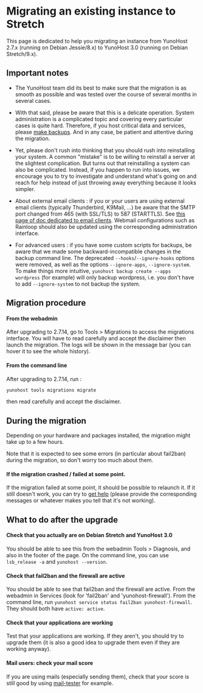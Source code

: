 # Migrating an existing instance to Stretch

This page is dedicated to help you migrating an instance from YunoHost 2.7.x (running on Debian Jessie/8.x) to YunoHost 3.0 (running on Debian Stretch/9.x).

## Important notes

- The YunoHost team did its best to make sure that the migration is as smooth as possible and was tested over the course of several months in several cases.

- With that said, please be aware that this is a delicate operation. System administration is a complicated topic and covering every particular cases is quite hard. Therefore, if you host critical data and services, please [make backups](/backup). And in any case, be patient and attentive during the migration.

- Yet, please don't rush into thinking that you should rush into reinstalling your system. A common "mistake" is to be willing to reinstall a server at the slightest complication. But turns out that reinstalling a system can also be complicated. Instead, if you happen to run into issues, we encourage you to try to investigate and understand what's going on and reach for help instead of just throwing away everything because it looks simpler.

- About external email clients : if you or your users are using external email clients (typically Thunderbird, K9Mail, ...) be aware that the SMTP port changed from 465 (with SSL/TLS) to 587 (STARTTLS). See [this page of doc dedicated to email clients](/email_configure_client). Webmail configurations such as Rainloop should also be updated using the corresponding administration interface.

- For advanced users : if you have some custom scripts for backups, be aware that we made some backward-incompatible changes in the backup command line. The deprecated `--hooks`/`--ignore-hooks` options were removed, as well as the options `--ignore-apps`, `--ignore-system`. To make things more intuitive, `yunohost backup create --apps wordpress` (for example) will only backup wordpress, i.e. you don't have to add `--ignore-system` to not backup the system.

## Migration procedure

#### From the webadmin

After upgrading to 2.7.14, go to Tools > Migrations to access the migrations interface. You will have to read carefully and accept the disclaimer then launch the migration. The logs will be shown in the message bar (you can hover it to see the whole history).

#### From the command line

After upgrading to 2.7.14, run : 

```bash
yunohost tools migrations migrate
```

then read carefully and accept the disclaimer.

## During the migration

Depending on your hardware and packages installed, the migration might take up to a few hours. 

Note that it is expected to see some errors (in particular about fail2ban) during the migration, so don't worry too much about them.

#### If the migration crashed / failed at some point.

If the migration failed at some point, it should be possible to relaunch it. If it still doesn't work, you can try to [get help](/help) (please provide the corresponding messages or whatever makes you tell that it's not working).

## What to do after the upgrade

#### Check that you actually are on Debian Stretch and YunoHost 3.0

You should be able to see this from the webadmin Tools > Diagnosis, and also in the footer of the page. On the command line, you can use `lsb_release -a` and `yunohost --version`.

#### Check that fail2ban and the firewall are active

You should be able to see that fail2ban and the firewall are active. From the webadmin in Services (look for 'fail2ban' and 'yunohost-firewall'). From the command line, run `yunohost service status fail2ban yunohost-firewall`. They should both have `active: active`.

#### Check that your applications are working

Test that your applications are working. If they aren't, you should try to upgrade them (it is also a good idea to upgrade them even if they are working anyway).

#### Mail users: check your mail score

If you are using mails (especially sending them), check that your score is still good by using [mail-tester](https://www.mail-tester.com/) for example.
